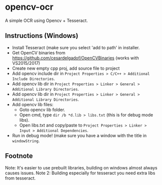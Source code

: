 # opencv-ocr
A simple OCR using Opencv + Tesseract.

## Instructions (Windows)
- Install Tesseract (make sure you select 'add to path' in installer.
- Get OpenCV binaries from https://github.com/cesardelgadof/OpenCVBinaries (works with VS2015/2017)
- Create new empty cpp proj, add source file to project
- Add opencv include dir in `Project Properties > C/C++ > Additional Include Directories`.
- Add opencv lib dir in `Project Properties > Linker > General > Additional Library Directories`.
- Add opencv lib dir in `Project Properties > Linker > General > Additional Library Directories`.
- Add opencv lib files:
  - Goto opencv lib folder.
  - Open cmd, type `dir /b *d.lib > libs.txt` (this is for debug mode libs).
  - Open libs.txt and copy/paste to `Project Properties > Linker > Input > Additional Dependencies`.
- Run in debug mode! (make sure you have a window with the title in `windowString`.

## Footnote
Note: It's easier to use prebuilt libraries, building on windows almost always causes issues.
Note 2: Building especially for tesseract you need extra libs from tesseract.
